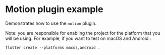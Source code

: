 # Motion plugin example

Demonstrates how to use the `motion` plugin.

Note: you are responsible for enabling the project for the platform that you will be using. For example, if you want to test on macOS and Android :

```
flutter create --platforms macos,android .
```
